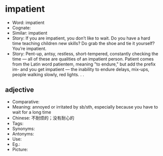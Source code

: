 # impatient

- Word: impatient
- Cognate: 
- Similar: impatient
- Story: If you are impatient, you don’t like to wait. Do you have a hard time teaching children new skills? Do grab the shoe and tie it yourself? You’re impatient.
- Story: Pent-up, antsy, restless, short-tempered, constantly checking the time — all of these are qualities of an impatient person. Patient comes from the Latin word patientem, meaning "to endure," but add the prefix im- and you get impatient — the inability to endure delays, mix-ups, people walking slowly, red lights. . .

## adjective

- Comparative: 
- Meaning: annoyed or irritated by sb/sth, especially because you have to wait for a long time
- Chinese: 不耐烦的；没有耐心的
- Tags: 
- Synonyms: 
- Antonyms: 
- Use: 
- Eg.: 
- Picture: 

